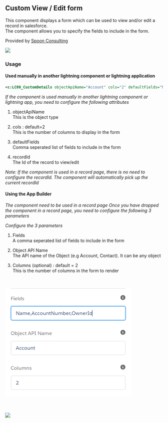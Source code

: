 ## Custom View / Edit form 

This component displays a form which can be used to view and/or edit a record in salesforce.<br>
The component allows you to specify the fields to include in the form.


Provided by <a href="http://www.spoonconsulting.com/" target="_blank">Spoon Consulting</a>

<a href="https://githubsfdeploy.herokuapp.com/?owner=kureem&repo=spoon-customdetails" target="_blank"> <img src="https://andrewfawcett.files.wordpress.com/2014/09/deploy.png"></a>
<br>

### Usage

#### Used manually in another lightning component or lightning application
```xml
<c:LC00_CustomDetails objectApiName="Account" cols="2" defaultFields="Name,AccountNumber" recordId="0011r00001mRsvmAAC"/>
```
*If the component is used manually in another lightning component or lightning app, you need to configure the following attributes*
1. objectApiName<br>
This is the object type

2. cols : default=2<br>
This is the number of columns to display in the form

3. defaultFields<br>
Comma seperated list of fields to include in the form

4. recordId<br>
The Id of the record to view/edit

*Note: If the component is used in a record page, there is no need to configure the recordId. The component will automatically pick up the current recordId*

#### Using the App Builder
*The component need to be used in a record page*
*Once you have dropped the component in a record page, you need to configure the following 3 parameters*

*Configure the 3 parameters*

1. Fields<br>
A comma seperated list of fields to include in the form

2. Object API Name<br>
The API name of the Object (e.g Account, Contact). It can be any object

3. Columns (optional) : default = 2<br>
This is the number of columns in the form to render

<br>

<img src="https://github.com/kureem/spoon-customdetails/blob/master/images/params.PNG"></img>


<br><br>
<a href="https://githubsfdeploy.herokuapp.com/?owner=kureem&repo=spoon-customdetails" target="_blank"> <img src="https://andrewfawcett.files.wordpress.com/2014/09/deploy.png"></a>

